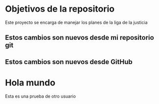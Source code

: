 # Objetivos de la repositorio

Este proyecto se encarga de manejar los planes de la liga de la justicia


## Estos cambios son nuevos desde mi repositorio git
## Estos cambios son nuevos desde GitHub


# Hola mundo
Esta es una prueba de otro usuario